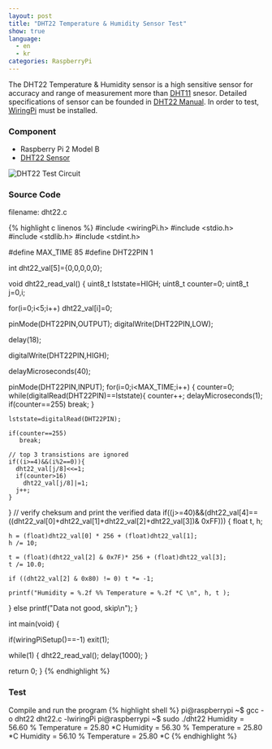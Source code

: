 ```yaml
---
layout: post
title: "DHT22 Temperature & Humidity Sensor Test"
show: true
language:
  - en
  - kr
categories: RaspberryPi
---
```

The DHT22 Temperature & Humidity sensor is a high sensitive sensor for accuracy and range of measurement more than [DHT11]({{site.url}}/raspberrypi/2016/09/21/dht11-sensor-en.html) snesor. Detailed specifications of sensor can be founded in [DHT22 Manual](https://www.sparkfun.com/datasheets/Sensors/Temperature/DHT22.pdf). In order to test, [WiringPi]({{site.url}}/raspberrypi/2016/05/20/wiringPi-installation-en.html) must be installed.

### Component

* Raspberry Pi 2 Model B
* [DHT22 Sensor](https://www.dfrobot.com/wiki/index.php/DHT22_Temperature_and_humidity_module_SKU:SEN0137)
 
![DHT22 Test Circuit]({{site.url}}/images/rpi_dht22_test.png)

### Source Code
filename: dht22.c

{% highlight c linenos %}
#include <wiringPi.h>
#include <stdio.h>
#include <stdlib.h>
#include <stdint.h>

#define MAX_TIME 85
#define DHT22PIN 1

int dht22_val[5]={0,0,0,0,0};

void dht22_read_val()
{
  uint8_t lststate=HIGH;
  uint8_t counter=0;
  uint8_t j=0,i;

  for(i=0;i<5;i++)
     dht22_val[i]=0;

  pinMode(DHT22PIN,OUTPUT);
  digitalWrite(DHT22PIN,LOW);

  delay(18);

  digitalWrite(DHT22PIN,HIGH);

  delayMicroseconds(40);

  pinMode(DHT22PIN,INPUT);
  for(i=0;i<MAX_TIME;i++)
  {
    counter=0;
    while(digitalRead(DHT22PIN)==lststate){
      counter++;
      delayMicroseconds(1);
      if(counter==255)
        break;
    }

    lststate=digitalRead(DHT22PIN);

    if(counter==255)
       break;

    // top 3 transistions are ignored
    if((i>=4)&&(i%2==0)){
      dht22_val[j/8]<<=1;
      if(counter>16)
        dht22_val[j/8]|=1;
      j++;
    }
  }
  // verify cheksum and print the verified data
  if((j>=40)&&(dht22_val[4]==((dht22_val[0]+dht22_val[1]+dht22_val[2]+dht22_val[3])& 0xFF)))
  {
    float t, h;

    h = (float)dht22_val[0] * 256 + (float)dht22_val[1];
    h /= 10;

    t = (float)(dht22_val[2] & 0x7F)* 256 + (float)dht22_val[3];
    t /= 10.0;

    if ((dht22_val[2] & 0x80) != 0) t *= -1;

    printf("Humidity = %.2f %% Temperature = %.2f *C \n", h, t );
  }
  else
    printf("Data not good, skip\n");
}

int main(void)
{

  if(wiringPiSetup()==-1)
    exit(1);

  while(1)
  {
     dht22_read_val();
     delay(1000);
  }

  return 0;
}
{% endhighlight %}

### Test

Compile and run the program
{% highlight shell %}
pi@raspberrypi ~$ gcc -o dht22 dht22.c -lwiringPi
pi@raspberrypi ~$ sudo ./dht22 
Humidity = 56.60 % Temperature = 25.80 *C 
Humidity = 56.30 % Temperature = 25.80 *C 
Humidity = 56.10 % Temperature = 25.80 *C 
{% endhighlight %}

